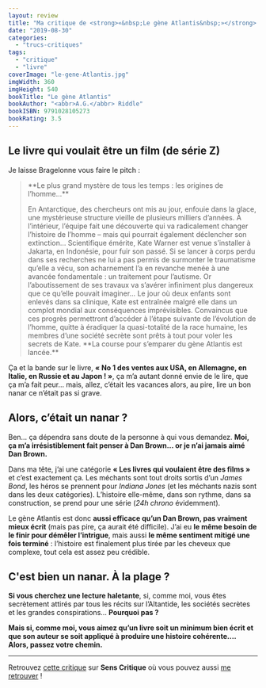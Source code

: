 ```yaml
---
layout: review
title: "Ma critique de <strong>«&nbsp;Le gène Atlantis&nbsp;»</strong> de <em><abbr>A.G.</abbr> Riddle</em>"
date: "2019-08-30"
categories: 
  - "trucs-critiques"
tags: 
  - "critique"
  - "livre"
coverImage: "le-gene-Atlantis.jpg"
imgWidth: 360
imgHeight: 540
bookTitle: "Le gène Atlantis"
bookAuthor: "<abbr>A.G.</abbr> Riddle"
bookISBN: 9791028105273  
bookRating: 3.5
---
```


## Le livre qui voulait être un film (de série Z)

Je laisse Bragelonne vous faire le pitch&nbsp;:

<blockquote class="citation">
	<div>
		<p>**Le plus grand mystère de tous les temps&nbsp;: les origines de l’homme…**</p>
		<p>En Antarctique, des chercheurs ont mis au jour, enfouie dans la glace, une mystérieuse structure vieille de plusieurs milliers d’années. À l’intérieur, l’équipe fait une découverte qui va radicalement changer l’histoire de l’homme – mais qui pourrait également déclencher son extinction… Scientifique émérite, Kate Warner est venue s’installer à Jakarta, en Indonésie, pour fuir son passé. Si se lancer à corps perdu dans ses recherches ne lui a pas permis de surmonter le traumatisme qu’elle a vécu, son acharnement l’a en revanche menée à une avancée fondamentale : un traitement pour l’autisme. Or l’aboutissement de ses travaux va s’avérer infiniment plus dangereux que ce qu’elle pouvait imaginer… Le jour où deux enfants sont enlevés dans sa clinique, Kate est entraînée malgré elle dans un complot mondial aux conséquences imprévisibles. Convaincus que ces progrès permettront d’accéder à l’étape suivante de l’évolution de l’homme, quitte à éradiquer la quasi-totalité de la race humaine, les membres d’une société secrète sont prêts à tout pour voler les secrets de Kate. **La course pour s’emparer du gène Atlantis est lancée.**</p>
	</div>
</blockquote>

Ça et la bande sur le livre, **« No 1 des ventes aux <abbr>USA</abbr>, en Allemagne, en Italie, en Russie et au Japon ! »**, ça m’a autant donné envie de le lire, que ça m’a fait peur… mais, allez, c’était les vacances alors, au pire, lire un bon nanar ce n’était pas si grave.

## Alors, c’était un nanar ?

Ben… ça dépendra sans doute de la personne à qui vous demandez. **Moi, ça m’a irrésistiblement fait penser à Dan Brown… or je n’ai jamais aimé Dan Brown.**

Dans ma tête, j’ai une catégorie **« Les livres qui voulaient être des films »** et c’est exactement ça. Les méchants sont tout droits sortis d’un _James Bond_, les héros se prennent pour _Indiana Jones_ (et les méchants nazis sont dans les deux catégories). L’histoire elle-même, dans son rythme, dans sa construction, se prend pour une série (_24h chrono_ évidemment).

Le gène Atlantis est donc **aussi efficace qu’un Dan Brown, pas vraiment mieux écrit** (mais pas pire, ça aurait été difficile). J’ai eu **le même besoin de le finir pour démêler l’intrigue**, mais aussi **le même sentiment mitigé une fois terminé** : l’histoire est finalement plus tirée par les cheveux que complexe, tout cela est assez peu crédible.

## C'est bien un nanar. À la plage ?

**Si vous cherchez une lecture haletante**, si, comme moi, vous êtes secrètement attirés par tous les récits sur l’Altantide, les sociétés secrètes et les grandes conspirations… **Pourquoi pas&nbsp;?**

**Mais si, comme moi, vous aimez qu’un livre soit un minimum bien écrit et que son auteur se soit appliqué à produire une histoire cohérente…. Alors, passez votre chemin.**

* * *

Retrouvez [cette critique](https://www.senscritique.com/livre/Le_gene_Atlantis/critique/201421143
) sur **Sens Critique** où vous pouvez aussi [me retrouver](http://www.senscritique.com/Arnaud_Malon) !
